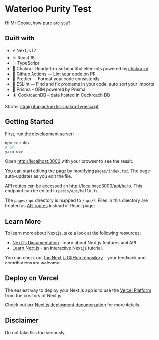 # Waterloo Purity Test

Hi Mr Goose, how pure are you?

## Built with

- ⚡️ Next.js 12
- ⚛️ React 18
- ✨ TypeScript
- 🧘 Chakra - Ready-to-use beautiful elements powered by [chakra-ui](https://chakra-ui.com/)
- 👷 Github Actions — Lint your code on PR
- 💅 Prettier — Format your code consistently
- 📏 ESLint — Find and fix problems in your code, auto sort your imports
- 💾 Prisma – ORM powered by Prisma
- 🪳 CockroachDB – data hosted in Cockroach DB

Starter [straightupjac/nextjs-chakra-typescript](https://github.dev/straightupjac/nextjs-chakra-typescript)

## Getting Started

First, run the development server:

```bash
npm run dev
# or
yarn dev
```

Open [http://localhost:3000](http://localhost:3000) with your browser to see the result.

You can start editing the page by modifying `pages/index.tsx`. The page auto-updates as you edit the file.

[API routes](https://nextjs.org/docs/api-routes/introduction) can be accessed on [http://localhost:3000/api/hello](http://localhost:3000/api/hello). This endpoint can be edited in `pages/api/hello.ts`.

The `pages/api` directory is mapped to `/api/*`. Files in this directory are treated as [API routes](https://nextjs.org/docs/api-routes/introduction) instead of React pages.

## Learn More

To learn more about Next.js, take a look at the following resources:

- [Next.js Documentation](https://nextjs.org/docs) - learn about Next.js features and API.
- [Learn Next.js](https://nextjs.org/learn) - an interactive Next.js tutorial.

You can check out [the Next.js GitHub repository](https://github.com/vercel/next.js/) - your feedback and contributions are welcome!

## Deploy on Vercel

The easiest way to deploy your Next.js app is to use the [Vercel Platform](https://vercel.com/new?utm_medium=default-template&filter=next.js&utm_source=create-next-app&utm_campaign=create-next-app-readme) from the creators of Next.js.

Check out our [Next.js deployment documentation](https://nextjs.org/docs/deployment) for more details.

## Disclaimer

Do not take this too seriously.
